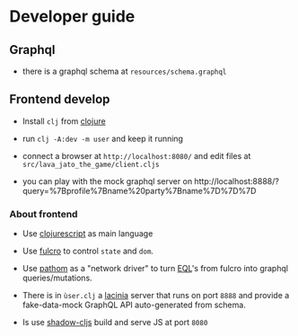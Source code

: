 
# Developer guide


## Graphql

- there is a graphql schema at `resources/schema.graphql`

## Frontend develop

- Install `clj` from [clojure](https://clojure.org/)

- run `clj -A:dev -m user` and keep it running

- connect a browser at `http://localhost:8080/` and edit files at `src/lava_jato_the_game/client.cljs`

- you can play with the mock graphql server on http://localhost:8888/?query=%7Bprofile%7Bname%20party%7Bname%7D%7D%7D

### About frontend

- Use [clojurescript](https://clojurescript.org) as main language
 
- Use [fulcro](http://book.fulcrologic.com/) to control `state` and `dom`.

- Use [pathom](https://wilkerlucio.github.io/pathom) as a "network driver" to turn
 [EQL](https://github.com/edn-query-language/eql)'s from fulcro into graphql queries/mutations.
 
- There is in `ùser.clj` a [lacinia](http://lacinia.readthedocs.io/) server that runs on
port `8888` and provide a fake-data-mock GraphQL API auto-generated from schema.

- Is use [shadow-cljs](http://shadow-cljs.github.io/) build and serve JS at port `8080`
